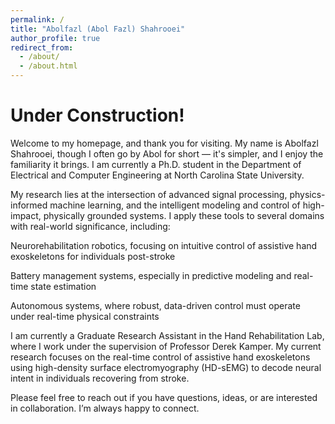 ```yaml
---
permalink: /
title: "Abolfazl (Abol Fazl) Shahrooei"
author_profile: true
redirect_from: 
  - /about/
  - /about.html
---
```




Under Construction!
======

Welcome to my homepage, and thank you for visiting. My name is Abolfazl Shahrooei, though I often go by Abol for short — it's simpler, and I enjoy the familiarity it brings. I am currently a Ph.D. student in the Department of Electrical and Computer Engineering at North Carolina State University.

My research lies at the intersection of advanced signal processing, physics-informed machine learning, and the intelligent modeling and control of high-impact, physically grounded systems. I apply these tools to several domains with real-world significance, including:

Neurorehabilitation robotics, focusing on intuitive control of assistive hand exoskeletons for individuals post-stroke

Battery management systems, especially in predictive modeling and real-time state estimation

Autonomous systems, where robust, data-driven control must operate under real-time physical constraints

I am currently a Graduate Research Assistant in the Hand Rehabilitation Lab, where I work under the supervision of Professor Derek Kamper. My current research focuses on the real-time control of assistive hand exoskeletons using high-density surface electromyography (HD-sEMG) to decode neural intent in individuals recovering from stroke.

Please feel free to reach out if you have questions, ideas, or are interested in collaboration. I’m always happy to connect.











